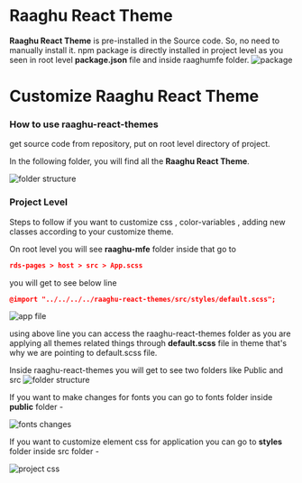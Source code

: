 <style>
  @import url('https://fonts.googleapis.com/css2?family=Lexend:wght@100;300;400;500;600;700;800;900&family=Poppins:wght@100;200;300;400;500;600;700;800;900&display=swap');
</style>
# Raaghu React Theme

**Raaghu React Theme** is pre-installed in the Source code. So, no need to manually install it.
npm package is directly installed in project level as you seen in root level **package.json** file and inside raaghumfe folder.
![package](https://raw.githubusercontent.com/Wai-Technologies/raaghu-docs/development/raaghu/docs/en/images/raaghu-react-theme-package.png)


# Customize Raaghu React Theme

### How to use raaghu-react-themes 

get source code from repository, put on root level directory of project.

In the following folder, you will find all the **Raaghu React Theme**.

![folder structure](https://raw.githubusercontent.com/Wai-Technologies/raaghu-docs/development/raaghu/docs/en/images/raaghu-theme-folder.png)

### Project Level

Steps to follow if you want to customize css , color-variables , adding new classes according to your customize theme.

On root level you will see **raaghu-mfe** folder inside that go to

```json
rds-pages > host > src > App.scss
```

you will get to see below line

```json
@import "../../../../raaghu-react-themes/src/styles/default.scss";
```
![app file](https://raw.githubusercontent.com/Wai-Technologies/raaghu-docs/development/raaghu/docs/en/images/raaghu-react-theme-app.png)

using above line you can access the raaghu-react-themes folder as you are applying all themes related things through 
**default.scss** file in theme that's why we are pointing to default.scss file.

Inside raaghu-react-themes you will get to see two folders like Public and src
![folder structure](https://raw.githubusercontent.com/Wai-Technologies/raaghu-docs/development/raaghu/docs/en/images/raaghu-theme-folder.png)

If you want to make changes for fonts you can go to fonts folder inside **public** folder -

![fonts changes](https://raw.githubusercontent.com/Wai-Technologies/raaghu-docs/development/raaghu/docs/en/images/raaghu-react-public.png)

If you want to customize element css for application you can go to **styles** folder inside src folder - 

![project css](https://raw.githubusercontent.com/Wai-Technologies/raaghu-docs/development/raaghu/docs/en/images/raaghu-theme-style.png)


